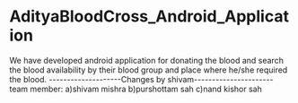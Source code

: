 # AdityaBloodCross_Android_Application
We have developed android application for donating the blood and search the blood availability by their blood group and place where he/she required the blood.
--------------------Changes by shivam----------------------
team member:
a)shivam mishra
b)purshottam sah
c)nand kishor sah